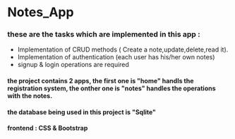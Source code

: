 # Notes_App

### these are the tasks which are implemented in this app : 

- Implementation of CRUD methods ( Create a note,update,delete,read it).
- Implementation of authentication (each user has his/her own notes)
- signup & login operations are required

#### the project contains 2 apps, the first one is "home" handls the registration system, the onther one is "notes" handles the operations with the notes.
#### the database being used in this project is "Sqlite"
#### frontend : CSS & Bootstrap
